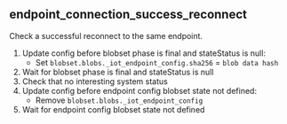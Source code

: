 
## endpoint_connection_success_reconnect

Check a successful reconnect to the same endpoint.

1. Update config before blobset phase is final and stateStatus is null:
    * Set `blobset.blobs._iot_endpoint_config.sha256` = `blob data hash`
1. Wait for blobset phase is final and stateStatus is null
1. Check that no interesting system status
1. Update config before endpoint config blobset state not defined:
    * Remove `blobset.blobs._iot_endpoint_config`
1. Wait for endpoint config blobset state not defined

